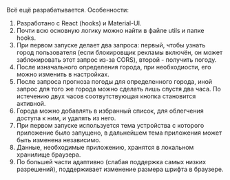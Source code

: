 Всё ещё разрабатывается. Особенности:

1. Разработано с React (hooks) и Material-UI.
1. Почти всю основную логику можно найти в файле utils и папке hooks.
1. При первом запуске делает два запроса: первый, чтобы узнать город пользователя (если блокировщик рекламы включён, он может заблокировать этот запрос из-за CORS), второй - получить погоду.
1. После изначального определения города, при необходиости, его можно изменить в настройках.
1. После запроса прогноза погоды для определенного города, иной запрос для того же города можно сделать лишь спустя два часа. По истечению двух часов соотвутствующая кнопка становится активной.
1. Города можно добавлять в избранный список, для облегчения доступа к ним, и удалять из него.
1. При первом запуске используется тема устройства с которого приложение было запущено, в дальнейшем тема приложения может быть изменена независимо.
1. Данные, необходимые приложению, хранятся в локальном хранилище браузера.
1. По большей части адаптивно (слабая поддержка самых низких разрешений), поддерживает изменение размера шрифта в браузере.
